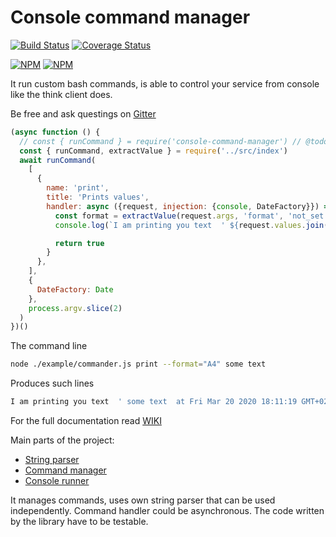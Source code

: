 # Console command manager
[![Build Status](https://travis-ci.org/vlikin/console.svg?branch=master)](https://travis-ci.org/vlikin/console)
[![Coverage Status](https://coveralls.io/repos/github/vlikin/console/badge.svg?branch=master)](https://coveralls.io/github/vlikin/console?branch=master)

[![NPM](https://nodei.co/npm/console-command-manager.png?downloads=true&downloadRank=true)](https://nodei.co/npm/console-command-manager/)
[![NPM](https://nodei.co/npm-dl/console-command-manager.png?months=9&height=3)](https://nodei.co/npm/console-command-manager/)

It run custom bash commands, is able to control your service from console like the think client does.

Be free and ask questings on [Gitter](https://gitter.im/vlikin/Lobby)
```javascript
(async function () {
  // const { runCommand } = require('console-command-manager') // @todo Uncomment at the real case.
  const { runCommand, extractValue } = require('../src/index')
  await runCommand(
    [
      {
        name: 'print',
        title: 'Prints values',
        handler: async ({request, injection: {console, DateFactory}}) => {
          const format = extractValue(request.args, 'format', 'not_set')
          console.log(`I am printing you text  ' ${request.values.join(' ')}  at ${new DateFactory()} ' format - ${format}`)

          return true
        }
      },
    ],
    {
      DateFactory: Date
    },
    process.argv.slice(2)
  )
})()
```
The command line
```bash
node ./example/commander.js print --format="A4" some text
```
Produces such lines
```bash
I am printing you text  ' some text  at Fri Mar 20 2020 18:11:19 GMT+0200 (Eastern European Standard Time) ' format - A4
```
For the full documentation read [WIKI](https://github.com/vlikin/console/wiki)

Main parts of the project:
* [String parser](https://github.com/vlikin/console/wiki/String-parser)
* [Command manager](https://github.com/vlikin/console/wiki/Command-manager)
* [Console runner](https://github.com/vlikin/console/wiki/Console-command-manager-implementation)

It manages commands, uses own string parser that can be used independently. Command handler could be asynchronous.
The code written by the library have to be testable.
